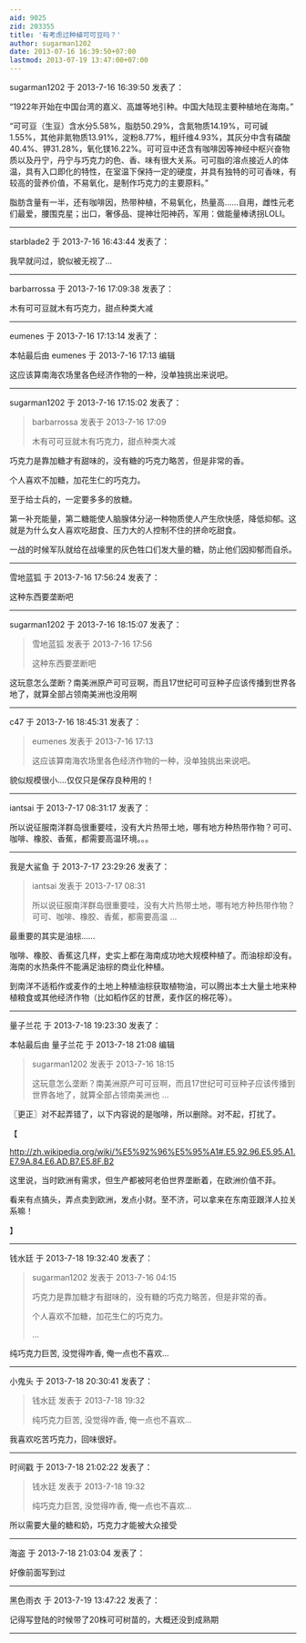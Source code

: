 ```yaml
---
aid: 9025
zid: 203355
title: '有考虑过种植可可豆吗？'
author: sugarman1202
date: 2013-07-16 16:39:50+07:00
lastmod: 2013-07-19 13:47:00+07:00
---
```


sugarman1202 于 2013-7-16 16:39:50 发表了：

“1922年开始在中国台湾的嘉义、高雄等地引种。中国大陆现主要种植地在海南。”

“可可豆（生豆）含水分5.58%，脂肪50.29%，含氮物质14.19%，可可碱1.55%，其他非氮物质13.91%，淀粉8.77%，粗纤维4.93%，其灰分中含有磷酸40.4%、钾31.28%，氧化镁16.22%。可可豆中还含有咖啡因等神经中枢兴奋物质以及丹宁，丹宁与巧克力的色、香、味有很大关系。可可脂的溶点接近人的体温，具有入口即化的特性，在室温下保持一定的硬度，并具有独特的可可香味，有较高的营养价值，不易氧化，是制作巧克力的主要原料。”

脂肪含量有一半，还有咖啡因，热带种植，不易氧化，热量高……自用，雌性元老们最爱，腰围克星；出口，奢侈品、提神壮阳神药，军用：做能量棒诱拐LOLI。

---------

starblade2 于 2013-7-16 16:43:44 发表了：

我早就问过，貌似被无视了...

---------

barbarrossa 于 2013-7-16 17:09:38 发表了：

木有可可豆就木有巧克力，甜点种类大减

---------

eumenes 于 2013-7-16 17:13:14 发表了：

本帖最后由 eumenes 于 2013-7-16 17:13 编辑 

这应该算南海农场里各色经济作物的一种，没单独挑出来说吧。

---------

sugarman1202 于 2013-7-16 17:15:02 发表了：

> barbarrossa 发表于 2013-7-16 17:09
> 
> 木有可可豆就木有巧克力，甜点种类大减



巧克力是靠加糖才有甜味的，没有糖的巧克力略苦，但是非常的香。

个人喜欢不加糖，加花生仁的巧克力。

至于给士兵的，一定要多多的放糖。

第一补充能量，第二糖能使人脑腺体分泌一种物质使人产生欣快感，降低抑郁。这就是为什么女人喜欢吃甜食、压力大的人控制不住的拼命吃甜食。

一战的时候军队就给在战壕里的灰色牲口们发大量的糖，防止他们因抑郁而自杀。

---------

雪地蓝狐 于 2013-7-16 17:56:24 发表了：

这种东西要垄断吧

---------

sugarman1202 于 2013-7-16 18:15:07 发表了：

> 雪地蓝狐 发表于 2013-7-16 17:56
> 
> 这种东西要垄断吧



这玩意怎么垄断？南美洲原产可可豆啊，而且17世纪可可豆种子应该传播到世界各地了，就算全部占领南美洲也没用啊

---------

c47 于 2013-7-16 18:45:31 发表了：

> eumenes 发表于 2013-7-16 17:13
> 
> 这应该算南海农场里各色经济作物的一种，没单独挑出来说吧。



貌似规模很小....仅仅只是保存良种用的！

---------

iantsai 于 2013-7-17 08:31:17 发表了：

所以说征服南洋群岛很重要哇，没有大片热带土地，哪有地方种热带作物？可可、咖啡、橡胶、香蕉，都需要高温环境。。。

---------

我是大鲨鱼 于 2013-7-17 23:29:26 发表了：

> iantsai 发表于 2013-7-17 08:31
> 
> 所以说征服南洋群岛很重要哇，没有大片热带土地，哪有地方种热带作物？可可、咖啡、橡胶、香蕉，都需要高温 ...



最重要的其实是油棕……

咖啡、橡胶、香蕉这几样，史实上都在海南成功地大规模种植了。而油棕却没有。海南的水热条件不能满足油棕的商业化种植。

到南洋不适稻作或麦作的土地上种植油棕获取植物油，可以腾出本土大量土地来种植粮食或其他经济作物（比如稻作区的甘蔗，麦作区的棉花等）。

---------

量子兰花 于 2013-7-18 19:23:30 发表了：

本帖最后由 量子兰花 于 2013-7-18 21:08 编辑 


> 
> sugarman1202 发表于 2013-7-16 18:15
> 
> 这玩意怎么垄断？南美洲原产可可豆啊，而且17世纪可可豆种子应该传播到世界各地了，就算全部占领南美洲也 ...



〖更正〗对不起弄错了，以下内容说的是咖啡，所以删除。对不起，打扰了。

【

http://zh.wikipedia.org/wiki/%E5%92%96%E5%95%A1#.E5.92.96.E5.95.A1.E7.9A.84.E6.AD.B7.E5.8F.B2

这里说，当时欧洲有需求，但生产都被阿老伯世界垄断着，在欧洲价值不菲。

看来有点搞头，弄点卖到欧洲，发点小财。至不济，可以拿来在东南亚跟洋人拉关系嘛！

】

---------

钱水廷 于 2013-7-18 19:32:40 发表了：

> sugarman1202 发表于 2013-7-16 04:15
> 
> 巧克力是靠加糖才有甜味的，没有糖的巧克力略苦，但是非常的香。
> 
> 个人喜欢不加糖，加花生仁的巧克力。
> 
> ...



纯巧克力巨苦, 没觉得咋香, 俺一点也不喜欢...

---------

小鬼头 于 2013-7-18 20:30:41 发表了：

> 钱水廷 发表于 2013-7-18 19:32
> 
> 纯巧克力巨苦, 没觉得咋香, 俺一点也不喜欢...



我喜欢吃苦巧克力，回味很好。

---------

时间戳 于 2013-7-18 21:02:22 发表了：

> 钱水廷 发表于 2013-7-18 19:32
> 
> 纯巧克力巨苦, 没觉得咋香, 俺一点也不喜欢...



所以需要大量的糖和奶，巧克力才能被大众接受

---------

海盗 于 2013-7-18 21:03:04 发表了：

好像前面写到过

---------

黑色雨衣 于 2013-7-19 13:47:22 发表了：

记得写登陆的时候带了20株可可树苗的，大概还没到成熟期

---------


